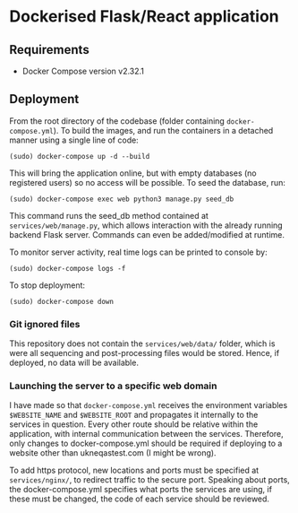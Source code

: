 
# Dockerised Flask/React application

## Requirements

- Docker Compose version v2.32.1 

## Deployment

From the root directory of the codebase (folder containing ```docker-compose.yml```). To build the images, and run the containers in a detached manner using a single line of code:

```(sudo) docker-compose up -d --build```

This will bring the application online, but with empty databases (no registered users) so no access will be possible. To seed the database, run:

```(sudo) docker-compose exec web python3 manage.py seed_db```

This command runs the seed_db method contained at ```services/web/manage.py```, which allows interaction with the already running backend Flask server. Commands can even be added/modified at runtime.

To monitor server activity, real time logs can be printed to console by:

```(sudo) docker-compose logs -f```

To stop deployment:

```(sudo) docker-compose down```

### Git ignored files

This repository does not contain the ```services/web/data/``` folder, which is were all sequencing and post-processing files would be stored. Hence, if deployed, no data will be available.

### Launching the server to a specific web domain

I have made so that ```docker-compose.yml``` receives the environment variables ```$WEBSITE_NAME``` and ```$WEBSITE_ROOT``` and propagates it internally to the services in question. Every other route should be relative within the application, with internal communication between the services. Therefore, only changes to docker-compose.yml should be required if deploying to a website other than ukneqastest.com (I might be wrong). 

To add https protocol, new locations and ports must be specified at ```services/nginx/```, to redirect traffic to the secure port. Speaking about ports, the docker-compose.yml specifies what ports the services are using, if these must be changed, the code of each service should be reviewed.



